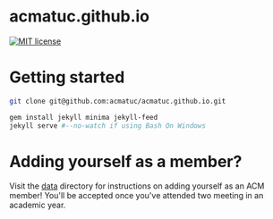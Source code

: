 # acmatuc.github.io

[![MIT license](http://img.shields.io/badge/license-MIT-brightgreen.svg)](http://opensource.org/licenses/MIT)

# Getting started

```sh
git clone git@github.com:acmatuc/acmatuc.github.io.git

gem install jekyll minima jekyll-feed
jekyll serve #--no-watch if using Bash On Windows
```
# Adding yourself as a member?
Visit the [data](_data/) directory for instructions on adding yourself as an ACM member! You'll be accepted once you've attended two meeting in an academic year.